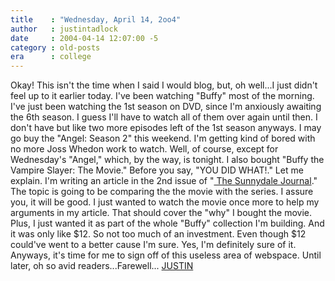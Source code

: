 ```yaml
---
title    : "Wednesday, April 14, 2oo4"
author   : justintadlock
date     : 2004-04-14 12:07:00 -5
category : old-posts
era      : college
---
```


Okay!  This isn't the time when I said I would blog, but, oh well...I just didn't feel up to it earlier today.  I've been watching "Buffy" most of the morning.  I've just been watching the 1st season on DVD, since I'm anxiously awaiting the 6th season.  I guess I'll have to watch all of them over again until then.  I don't have but like two more episodes left of the 1st season anyways.  I may go buy the "Angel: Season 2" this weekend.  I'm getting kind of bored with no more Joss Whedon work to watch.  Well, of course, except for Wednesday's "Angel," which, by the way, is tonight.  I also bought "Buffy the Vampire Slayer: The Movie."  Before you say, "YOU DID WHAT!."  Let me explain.  I'm writing an article in the 2nd issue of "<a href="http://thesunnydalejournal.dark-autumn.com" title="The Sunnydale Journal" rel="external"> The Sunnydale Journal</a>."  The topic is going to be comparing the the movie with the series.  I assure you, it will be good.  I just wanted to watch the movie once more to help my arguments in my article.  That should cover the "why" I bought the movie.  Plus, I just wanted it as part of the whole "Buffy" collection I'm building.  And it was only like $12.  So not too much of an investment.  Even though $12 could've went to a better cause I'm sure.  Yes, I'm definitely sure of it.  Anyways, it's time for me to sign off of this useless area of webspace.  Until later, oh so avid readers...Farewell...  <a href="mailto:webmaster@dark-autumn.com"> JUSTIN</a>

